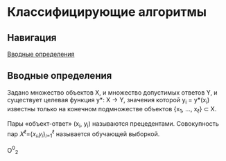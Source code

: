 <!DOCTYPE html>
<html>
<head>
  <meta charset="utf-8">
  <base href="https://github.com/PavlyukovVladimir/SMPR/blob/master/"></base>
</head>
<body>
  
  # Классифицирующие алгоритмы
  ## Навигация
  <a href="#Vvonyye_opredeleniya">Вводные определения</a>
  ## Вводные определения <a name="Vvonyye_opredeleniya"></a>
  <p>Задано множество объектов X, и множество допустимых ответов Y, и существует целевая функция y*: X -> Y, значения которой y<sub>i</sub> = y*(x<sub>i</sub>) известны только на конечном подмножестве объектов {x<sub>1</sub>, …, x<sub>ℓ</sub>} ⊂ X.</p>
  <p>Пары «объект-ответ» (x<sub>i</sub>, y<sub>i</sub>) называются прецедентами. Совокупность пар 𝑋<sup>ℓ</sup>=(𝑥<sub>𝑖</sub>,𝑦<sub>𝑖</sub>)<sub>𝑖=1</sub><sup>ℓ</sup> называется обучающей выборкой.</p>
  <p><span class="formula" display: inline-block;>O<span display: inline-block;><sup top: -0.6em;display: block;font-size: 65%;line-height: 0;position: relative;vertical-align: baseline;>0</sup><sub top: 0.4em;display: block;font-size: 65%;line-height: 0;position: relative;vertical-align: baseline;>2</sub></span></span></p>
  <p></p>
  <p></p>
  <p></p>
</body>
</html>
